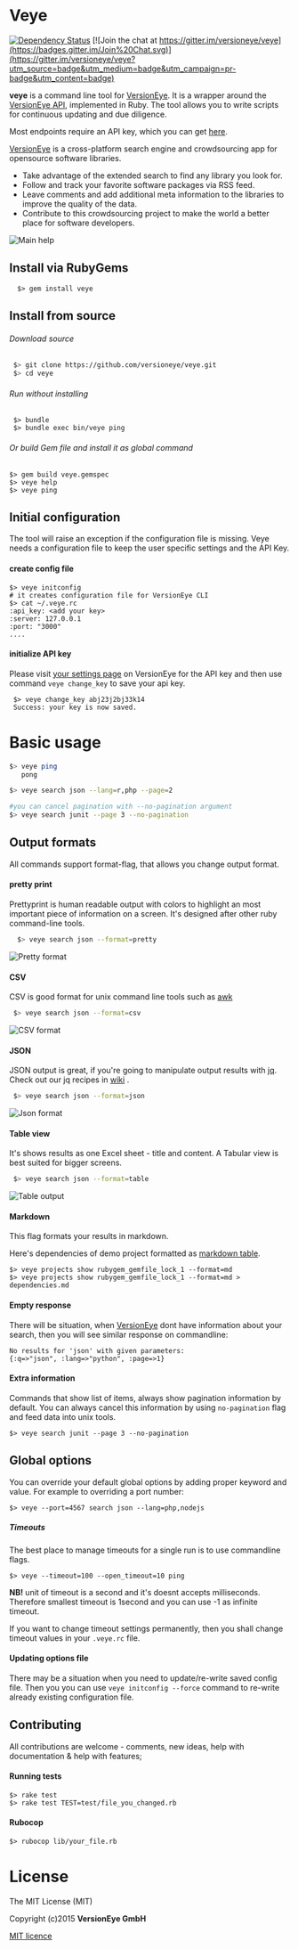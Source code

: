 # Veye

[![Dependency Status](https://www.versioneye.com/ruby/veye/0.1/badge.svg)](https://www.versioneye.com/ruby/veye/0.1) 
[![Join the chat at https://gitter.im/versioneye/veye](https://badges.gitter.im/Join%20Chat.svg)](https://gitter.im/versioneye/veye?utm_source=badge&utm_medium=badge&utm_campaign=pr-badge&utm_content=badge)


**veye** is a command line tool for [VersionEye](https://www.versioneye.com/). It is a wrapper around the [VersionEye API](https://www.versioneye.com/api), implemented in Ruby. The tool allows you to write scripts for continuous updating and due diligence. 

Most endpoints require an API key, which you can get [here](https://www.versioneye.com/settings/api).

[VersionEye](https://www.versioneye.com/) is a cross-platform search engine and crowdsourcing app for opensource software libraries.

 * Take advantage of the extended search to find any library you look for.
 * Follow and track your favorite software packages via RSS feed.
 * Leave comments and add additional meta information to the libraries to improve the quality of the data.
 * Contribute to this crowdsourcing project to make the world a better place for software developers.

![Main help](http://dl.dropbox.com/u/19578784/versioneye/cli_start_page.png)


## Install via RubyGems

```
  $> gem install veye
```

## Install from source

###### Download source

 ```bash
  $> git clone https://github.com/versioneye/veye.git
  $> cd veye
 ```

###### Run without installing
 ```
  $> bundle
  $> bundle exec bin/veye ping
 ```

###### Or build Gem file and install it as global command

  ```
  $> gem build veye.gemspec
  $> veye help
  $> veye ping
  ```

## Initial configuration

The tool will raise an exception if the configuration file is missing. Veye needs a configuration file to keep the user specific settings and the API Key.

#### create config file

  ```
  $> veye initconfig
  # it creates configuration file for VersionEye CLI
  $> cat ~/.veye.rc
  :api_key: <add your key>
  :server: 127.0.0.1
  :port: "3000"
  ....
  ```

#### initialize API key

Please visit [your settings page](https://www.versioneye.com/settings/api) on VersionEye for the API key and then use command `veye change_key` to save your api key.

```
 $> veye change_key abj23j2bj33k14
 Success: your key is now saved.
```

# Basic usage

```bash
$> veye ping
   pong

$> veye search json --lang=r,php --page=2

#you can cancel pagination with --no-pagination argument
$> veye search junit --page 3 --no-pagination
```

## Output formats

All commands support format-flag, that allows you change output format.

#### pretty print

Prettyprint is human readable output with colors to highlight an most important piece of information on a screen.
It's designed after other ruby command-line tools.

```bash
  $> veye search json --format=pretty
```

  ![Pretty format](http://dl.dropbox.com/u/19578784/versioneye/search_pretty.png)

#### CSV
 CSV is good format for unix command line tools such as [awk](http://www.gnu.org/software/gawk/manual/gawk.html)

 ```bash
  $> veye search json --format=csv
 ```

 ![CSV format](http://dl.dropbox.com/u/19578784/versioneye/search_csv.png)

#### JSON

 JSON output is great, if you're going to manipulate output results with [jq](http://stedolan.github.com/jq/).
 Check out our jq recipes in [wiki](https://github.com/versioneye/veye/wiki/jq-recipes) .


 ```bash
  $> veye search json --format=json
 ```

 ![Json format](http://dl.dropbox.com/u/19578784/versioneye/search_json.png)

#### Table view
It's shows results as one Excel sheet - title and content.
A Tabular view is best suited for bigger screens.

 ```bash
  $> veye search json --format=table
 ```

 ![Table output](http://dl.dropbox.com/u/19578784/versioneye/search_table.png)


#### Markdown

This flag formats your results in markdown.

Here's dependencies of demo project formatted as [markdown table](https://gist.github.com/timgluz/6857422).

```
$> veye projects show rubygem_gemfile_lock_1 --format=md
$> veye projects show rubygem_gemfile_lock_1 --format=md > dependencies.md

```

#### Empty response

There will be situation, when [VersionEye](http://versioneye.com) dont have information about your search, then you will see similar response on commandline:

  ```
  No results for 'json' with given parameters:
  {:q=>"json", :lang=>"python", :page=>1}
  ```
#### Extra information

Commands that show list of items, always show pagination information by default. You can always cancel this information by using `no-pagination` flag and feed data into unix tools.

```
$> veye search junit --page 3 --no-pagination
```

## Global options

You can override your default global options by adding proper keyword and value.
For example to overriding a port number:

```
$> veye --port=4567 search json --lang=php,nodejs
```

##### Timeouts

The best place to manage timeouts for a single run is to use commandline flags.  

```
$> veye --timeout=100 --open_timeout=10 ping
```

**NB!** unit of timeout is a second and it's doesnt accepts milliseconds. Therefore smallest timeout is 1second and you can use -1 as infinite timeout.

If you want to change timeout settings permanently, then you shall change timeout values in your `.veye.rc` file.

#### Updating options file

There may be a situation when you need to update/re-write saved config file. Then you you can use `veye initconfig --force` command to re-write already existing configuration file.


## Contributing

All contributions are welcome - comments, new ideas, help with documentation & help with features;

#### Running tests


```
$> rake test
$> rake test TEST=test/file_you_changed.rb
```

#### Rubocop

```
$> rubocop lib/your_file.rb
```

# License
The MIT License (MIT)

Copyright (c)2015 **VersionEye GmbH**


[MIT licence](http://choosealicense.com/licenses/mit/)
